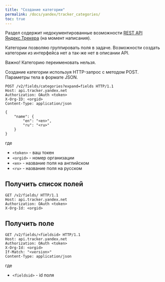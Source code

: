 ```yaml
---
title: "Создание категории"
permalink: /docs/yandex/tracker_categories/
toc: true
---
```


Раздел содержит недокументированные возможности
[REST API Яндекс.Трекера](https://yandex.ru/dev/connect/tracker/api/about.html) (на момент написания).

Категории позволяю группировать поля в задаче.
Возможности создать категории из интерфейса нет
а так-же нет в описании API.

Важно! Категорию переименовать нельзя.

Создание категории используя HTTP-запрос с методом POST.
Параметры тела в формате JSON.
```
POST /v2/fields/categories?expand=fields HTTP/1.1
Host: api.tracker.yandex.net
Authorization: OAuth <token>
X-Org-ID: <orgid>
Content-Type: application/json

{
    "name": {
        "en": "<en>",
        "ru": "<ru>"
    }
}
```
где
- `<token>` - ваш токен
- `<orgid>` - номер организации
- `<en>` - название поля на английском
- `<ru>` - название поля на русском


## Получить список полей
```
GET /v2/fields/ HTTP/1.1
Host: api.tracker.yandex.net
Authorization: OAuth <token>
X-Org-Id: <orgid>
```

## Получить поле
```
GET /v2/fields/<fieldsid> HTTP/1.1
Host: api.tracker.yandex.net
Authorization: OAuth <token>
X-Org-Id: <orgid>
If-Match: "<version>"
Content-Type: application/json
```
где
- `<fieldsid>` - id поля
